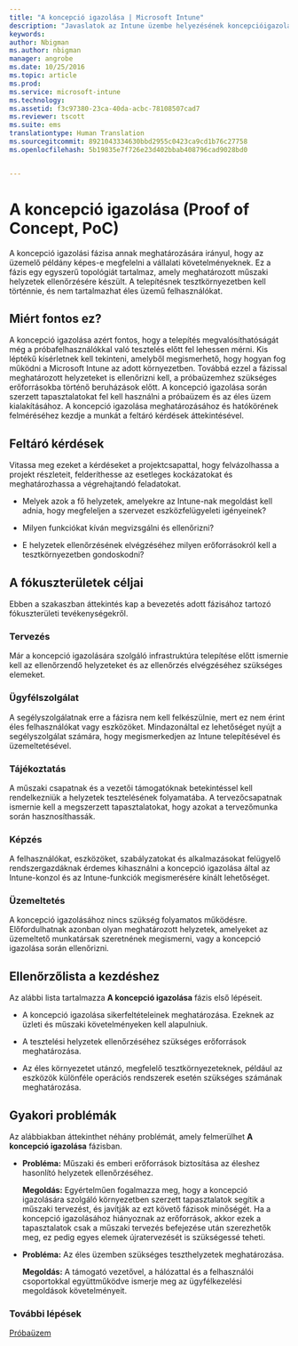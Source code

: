 ```yaml
---
title: "A koncepció igazolása | Microsoft Intune"
description: "Javaslatok az Intune üzembe helyezésének koncepcióigazolási fázisához."
keywords: 
author: Nbigman
ms.author: nbigman
manager: angrobe
ms.date: 10/25/2016
ms.topic: article
ms.prod: 
ms.service: microsoft-intune
ms.technology: 
ms.assetid: f3c97380-23ca-40da-acbc-78108507cad7
ms.reviewer: tscott
ms.suite: ems
translationtype: Human Translation
ms.sourcegitcommit: 8921043334630bbd2955c0423ca9cd1b76c27758
ms.openlocfilehash: 5b19835e7f726e23d402bbab408796cad9028bd0


---
```


# A koncepció igazolása (Proof of Concept, PoC)
A koncepció igazolási fázisa annak meghatározására irányul, hogy az üzemelő példány képes-e megfelelni a vállalati követelményeknek. Ez a fázis egy egyszerű topológiát tartalmaz, amely meghatározott műszaki helyzetek ellenőrzésére készült.  A telepítésnek tesztkörnyezetben kell történnie, és nem tartalmazhat éles üzemű felhasználókat.

## Miért fontos ez?
A koncepció igazolása azért fontos, hogy a telepítés megvalósíthatóságát még a próbafelhasználókkal való tesztelés előtt fel lehessen mérni. Kis léptékű kísérletnek kell tekinteni, amelyből megismerhető, hogy hogyan fog működni a Microsoft Intune az adott környezetben. Továbbá ezzel a fázissal meghatározott helyzeteket is ellenőrizni kell, a próbaüzemhez szükséges erőforrásokba történő beruházások előtt. A koncepció igazolása során szerzett tapasztalatokat fel kell használni a próbaüzem és az éles üzem kialakításához.
A koncepció igazolása meghatározásához és hatókörének felméréséhez kezdje a munkát a feltáró kérdések áttekintésével.

## Feltáró kérdések
Vitassa meg ezeket a kérdéseket a projektcsapattal, hogy felvázolhassa a projekt részleteit, felderíthesse az esetleges kockázatokat és meghatározhassa a végrehajtandó feladatokat.

-   Melyek azok a fő helyzetek, amelyekre az Intune-nak megoldást kell adnia, hogy megfeleljen a szervezet eszközfelügyeleti igényeinek?

-   Milyen funkciókat kíván megvizsgálni és ellenőrizni?

-   E helyzetek ellenőrzésének elvégzéséhez milyen erőforrásokról kell a tesztkörnyezetben gondoskodni?

## A fókuszterületek céljai
Ebben a szakaszban áttekintés kap a bevezetés adott fázisához tartozó fókuszterületi tevékenységekről.

### Tervezés
Már a koncepció igazolására szolgáló infrastruktúra telepítése előtt ismernie kell az ellenőrzendő helyzeteket és az ellenőrzés elvégzéséhez szükséges elemeket.

### Ügyfélszolgálat
A segélyszolgálatnak erre a fázisra nem kell felkészülnie, mert ez nem érint éles felhasználókat vagy eszközöket. Mindazonáltal ez lehetőséget nyújt a segélyszolgálat számára, hogy megismerkedjen az Intune telepítésével és üzemeltetésével.

### Tájékoztatás
A műszaki csapatnak és a vezetői támogatóknak betekintéssel kell rendelkezniük a helyzetek tesztelésének folyamatába. A tervezőcsapatnak ismernie kell a megszerzett tapasztalatokat, hogy azokat a tervezőmunka során hasznosíthassák.

### Képzés
A felhasználókat, eszközöket, szabályzatokat és alkalmazásokat felügyelő rendszergazdáknak érdemes kihasználni a koncepció igazolása által az Intune-konzol és az Intune-funkciók megismerésére kínált lehetőséget.

### Üzemeltetés
A koncepció igazolásához nincs szükség folyamatos működésre. Előfordulhatnak azonban olyan meghatározott helyzetek, amelyeket az üzemeltető munkatársak szeretnének megismerni, vagy a koncepció igazolása során ellenőrizni.

## Ellenőrzőlista a kezdéshez
Az alábbi lista tartalmazza **A koncepció igazolása** fázis első lépéseit.

-   A koncepció igazolása sikerfeltételeinek meghatározása. Ezeknek az üzleti és műszaki követelményeken kell alapulniuk.

-   A tesztelési helyzetek ellenőrzéséhez szükséges erőforrások meghatározása.

-   Az éles környezetet utánzó, megfelelő tesztkörnyezeteknek, például az eszközök különféle operációs rendszerek esetén szükséges számának meghatározása.

## Gyakori problémák
Az alábbiakban áttekinthet néhány problémát, amely felmerülhet **A koncepció igazolása** fázisban.

-   **Probléma:** Műszaki és emberi erőforrások biztosítása az éleshez hasonlító helyzetek ellenőrzéséhez.

    **Megoldás:** Egyértelműen fogalmazza meg, hogy a koncepció igazolására szolgáló környezetben szerzett tapasztalatok segítik a műszaki tervezést, és javítják az ezt követő fázisok minőségét. Ha a koncepció igazolásához hiányoznak az erőforrások, akkor ezek a tapasztalatok csak a műszaki tervezés befejezése után szerezhetők meg, ez pedig egyes elemek újratervezését is szükségessé teheti.

-   **Probléma:** Az éles üzemben szükséges teszthelyzetek meghatározása.

    **Megoldás:** A támogató vezetővel, a hálózattal és a felhasználói csoportokkal együttműködve ismerje meg az ügyfélkezelési megoldások követelményeit.

### További lépések
[Próbaüzem](pilot.md)



<!--HONumber=Oct16_HO4-->


